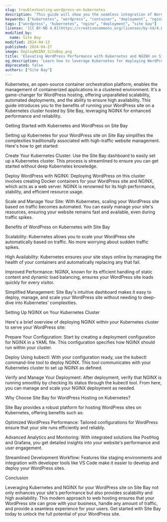 ```yaml
---
slug: troubleshooting-wordpress-on-kubernetes
description: 'This guide will show you the seamless integration of WordPress with NGINX on a Kubernetes cluster, providing scalability, high availability, and enhanced performance for your website.'
keywords: ["kubernetes", "wordpress", "container", "deployment", "nginx", "site bay"]
tags: ["wordpress", "kubernetes", "nginx", "deployment", "site bay"]
license: '[CC BY-ND 4.0](https://creativecommons.org/licenses/by-nd/4.0)'
modified_by:
  name: Site Bay
modified: 2024-04-13
published: 2024-04-27
image: DeployNGINX_SiteBay.png
title: 'Elevating WordPress Performance with Kubernetes and NGINX on Site Bay'
og_description: 'Learn how to leverage Kubernetes for deploying WordPress with NGINX on Site Bay for optimal performance, scalability, and reliability.'
deprecated: false
authors: ["Site Bay"]
---
```



Kubernetes, an open-source container orchestration platform, enables the management of containerized applications in a clustered environment. It's a game-changer for WordPress hosting, offering unparalleled scalability, automated deployments, and the ability to ensure high availability. This guide introduces you to the benefits of running your WordPress site on a Kubernetes cluster hosted by Site Bay, leveraging NGINX for enhanced performance and reliability.

Getting Started with Kubernetes and WordPress on Site Bay

Setting up Kubernetes for your WordPress site on Site Bay simplifies the complexities traditionally associated with high-traffic website management. Here's how to get started:

Create Your Kubernetes Cluster: Use the Site Bay dashboard to easily set up a Kubernetes cluster. This process is streamlined to ensure you can get started without deep Kubernetes knowledge.

Deploy WordPress with NGINX: Deploying WordPress on this cluster involves creating Docker containers for your WordPress site and NGINX, which acts as a web server. NGINX is renowned for its high performance, stability, and efficient resource usage.

Scale and Manage Your Site: With Kubernetes, scaling your WordPress site based on traffic becomes automated. You can easily manage your site's resources, ensuring your website remains fast and available, even during traffic spikes.

Benefits of WordPress on Kubernetes with Site Bay

Scalability: Kubernetes allows you to scale your WordPress site automatically based on traffic. No more worrying about sudden traffic spikes.

High Availability: Kubernetes ensures your site stays online by managing the health of your containers and automatically replacing any that fail.

Improved Performance: NGINX, known for its efficient handling of static content and dynamic load balancing, ensures your WordPress site loads quickly for every visitor.

Simplified Management: Site Bay's intuitive dashboard makes it easy to deploy, manage, and scale your WordPress site without needing to deep-dive into Kubernetes' complexities.

Setting Up NGINX on Your Kubernetes Cluster

Here's a brief overview of deploying NGINX within your Kubernetes cluster to serve your WordPress site:

Prepare Your Configuration: Start by creating a deployment configuration for NGINX in a YAML file. This configuration specifies how NGINX should run within your cluster.

Deploy Using kubectl: With your configuration ready, use the kubectl command-line tool to deploy NGINX. This tool communicates with your Kubernetes cluster to set up NGINX as defined.

Verify and Manage Your Deployment: After deployment, verify that NGINX is running smoothly by checking its status through the kubectl tool. From here, you can manage and scale your NGINX deployment as needed.

Why Choose Site Bay for WordPress Hosting on Kubernetes?

Site Bay provides a robust platform for hosting WordPress sites on Kubernetes, offering benefits such as:

Optimized WordPress Performance: Tailored configurations for WordPress ensure that your site runs efficiently and reliably.

Advanced Analytics and Monitoring: With integrated solutions like PostHog and Grafana, you get detailed insights into your website's performance and user engagement.

Streamlined Development Workflow: Features like staging environments and integration with developer tools like VS Code make it easier to develop and deploy your WordPress sites.

Conclusion

Leveraging Kubernetes and NGINX for your WordPress site on Site Bay not only enhances your site's performance but also provides scalability and high availability. This modern approach to web hosting ensures that your WordPress site can grow with your business, handle any amount of traffic, and provide a seamless experience for your users. Get started with Site Bay today to unlock the full potential of your WordPress site.
